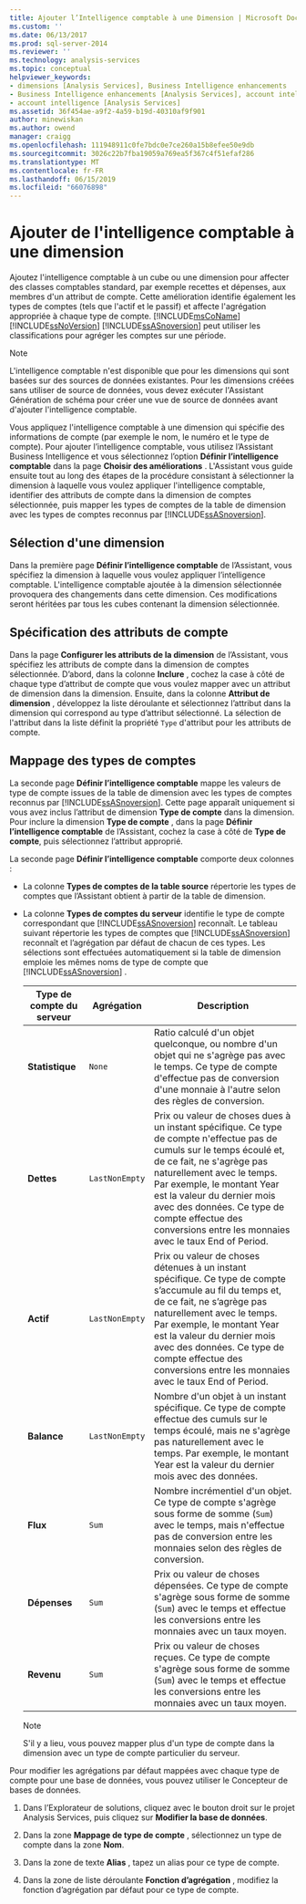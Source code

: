 ```yaml
---
title: Ajouter l’Intelligence comptable à une Dimension | Microsoft Docs
ms.custom: ''
ms.date: 06/13/2017
ms.prod: sql-server-2014
ms.reviewer: ''
ms.technology: analysis-services
ms.topic: conceptual
helpviewer_keywords:
- dimensions [Analysis Services], Business Intelligence enhancements
- Business Intelligence enhancements [Analysis Services], account intelligence
- account intelligence [Analysis Services]
ms.assetid: 36f454ae-a9f2-4a59-b19d-40310af9f901
author: minewiskan
ms.author: owend
manager: craigg
ms.openlocfilehash: 111948911c0fe7bdc0e7ce260a15b8efee50e9db
ms.sourcegitcommit: 3026c22b7fba19059a769ea5f367c4f51efaf286
ms.translationtype: MT
ms.contentlocale: fr-FR
ms.lasthandoff: 06/15/2019
ms.locfileid: "66076898"
---
```

# <a name="add-account-intelligence-to-a-dimension"></a>Ajouter de l'intelligence comptable à une dimension
  Ajoutez l'intelligence comptable à un cube ou une dimension pour affecter des classes comptables standard, par exemple recettes et dépenses, aux membres d'un attribut de compte. Cette amélioration identifie également les types de comptes (tels que l'actif et le passif) et affecte l'agrégation appropriée à chaque type de compte. [!INCLUDE[msCoName](../../includes/msconame-md.md)] [!INCLUDE[ssNoVersion](../../includes/ssnoversion-md.md)] [!INCLUDE[ssASnoversion](../../includes/ssasnoversion-md.md)] peut utiliser les classifications pour agréger les comptes sur une période.  
  
> [!NOTE]  
>  L'intelligence comptable n'est disponible que pour les dimensions qui sont basées sur des sources de données existantes. Pour les dimensions créées sans utiliser de source de données, vous devez exécuter l'Assistant Génération de schéma pour créer une vue de source de données avant d'ajouter l'intelligence comptable.  
  
 Vous appliquez l'intelligence comptable à une dimension qui spécifie des informations de compte (par exemple le nom, le numéro et le type de compte). Pour ajouter l’intelligence comptable, vous utilisez l’Assistant Business Intelligence et vous sélectionnez l’option **Définir l’intelligence comptable** dans la page **Choisir des améliorations** . L'Assistant vous guide ensuite tout au long des étapes de la procédure consistant à sélectionner la dimension à laquelle vous voulez appliquer l'intelligence comptable, identifier des attributs de compte dans la dimension de comptes sélectionnée, puis mapper les types de comptes de la table de dimension avec les types de comptes reconnus par [!INCLUDE[ssASnoversion](../../includes/ssasnoversion-md.md)].  
  
## <a name="selecting-a-dimension"></a>Sélection d'une dimension  
 Dans la première page **Définir l’intelligence comptable** de l’Assistant, vous spécifiez la dimension à laquelle vous voulez appliquer l’intelligence comptable. L'intelligence comptable ajoutée à la dimension sélectionnée provoquera des changements dans cette dimension. Ces modifications seront héritées par tous les cubes contenant la dimension sélectionnée.  
  
## <a name="specifying-account-attributes"></a>Spécification des attributs de compte  
 Dans la page **Configurer les attributs de la dimension** de l’Assistant, vous spécifiez les attributs de compte dans la dimension de comptes sélectionnée. D’abord, dans la colonne **Inclure** , cochez la case à côté de chaque type d’attribut de compte que vous voulez mapper avec un attribut de dimension dans la dimension. Ensuite, dans la colonne **Attribut de dimension** , développez la liste déroulante et sélectionnez l’attribut dans la dimension qui correspond au type d’attribut sélectionné. La sélection de l'attribut dans la liste définit la propriété `Type` d'attribut pour les attributs de compte.  
  
## <a name="mapping-account-types"></a>Mappage des types de comptes  
 La seconde page **Définir l’intelligence comptable** mappe les valeurs de type de compte issues de la table de dimension avec les types de comptes reconnus par [!INCLUDE[ssASnoversion](../../includes/ssasnoversion-md.md)]. Cette page apparaît uniquement si vous avez inclus l’attribut de dimension **Type de compte** dans la dimension. Pour inclure la dimension **Type de compte** , dans la page **Définir l’intelligence comptable** de l’Assistant, cochez la case à côté de **Type de compte**, puis sélectionnez l’attribut approprié.  
  
 La seconde page **Définir l’intelligence comptable** comporte deux colonnes :  
  
-   La colonne **Types de comptes de la table source** répertorie les types de comptes que l’Assistant obtient à partir de la table de dimension.  
  
-   La colonne **Types de comptes du serveur** identifie le type de compte correspondant que [!INCLUDE[ssASnoversion](../../includes/ssasnoversion-md.md)] reconnaît. Le tableau suivant répertorie les types de comptes que [!INCLUDE[ssASnoversion](../../includes/ssasnoversion-md.md)] reconnaît et l’agrégation par défaut de chacun de ces types. Les sélections sont effectuées automatiquement si la table de dimension emploie les mêmes noms de type de compte que [!INCLUDE[ssASnoversion](../../includes/ssasnoversion-md.md)] .  
  
    |Type de compte du serveur|Agrégation|Description|  
    |-------------------------|-----------------|-----------------|  
    |**Statistique**|`None`|Ratio calculé d'un objet quelconque, ou nombre d'un objet qui ne s'agrège pas avec le temps. Ce type de compte d'effectue pas de conversion d'une monnaie à l'autre selon des règles de conversion.|  
    |**Dettes**|`LastNonEmpty`|Prix ou valeur de choses dues à un instant spécifique. Ce type de compte n'effectue pas de cumuls sur le temps écoulé et, de ce fait, ne s'agrège pas naturellement avec le temps. Par exemple, le montant Year est la valeur du dernier mois avec des données. Ce type de compte effectue des conversions entre les monnaies avec le taux End of Period.|  
    |**Actif**|`LastNonEmpty`|Prix ou valeur de choses détenues à un instant spécifique. Ce type de compte s’accumule au fil du temps et, de ce fait, ne s’agrège pas naturellement avec le temps. Par exemple, le montant Year est la valeur du dernier mois avec des données. Ce type de compte effectue des conversions entre les monnaies avec le taux End of Period.|  
    |**Balance**|`LastNonEmpty`|Nombre d'un objet à un instant spécifique. Ce type de compte effectue des cumuls sur le temps écoulé, mais ne s'agrège pas naturellement avec le temps. Par exemple, le montant Year est la valeur du dernier mois avec des données.|  
    |**Flux**|`Sum`|Nombre incrémentiel d'un objet. Ce type de compte s'agrège sous forme de somme (`Sum`) avec le temps, mais n'effectue pas de conversion entre les monnaies selon des règles de conversion.|  
    |**Dépenses**|`Sum`|Prix ou valeur de choses dépensées. Ce type de compte s'agrège sous forme de somme (`Sum`) avec le temps et effectue les conversions entre les monnaies avec un taux moyen.|  
    |**Revenu**|`Sum`|Prix ou valeur de choses reçues. Ce type de compte s'agrège sous forme de somme (`Sum`) avec le temps et effectue les conversions entre les monnaies avec un taux moyen.|  
  
    > [!NOTE]  
    >  S'il y a lieu, vous pouvez mapper plus d'un type de compte dans la dimension avec un type de compte particulier du serveur.  
  
 Pour modifier les agrégations par défaut mappées avec chaque type de compte pour une base de données, vous pouvez utiliser le Concepteur de bases de données.  
  
1.  Dans l’Explorateur de solutions, cliquez avec le bouton droit sur le projet Analysis Services, puis cliquez sur **Modifier la base de données**.  
  
2.  Dans la zone **Mappage de type de compte** , sélectionnez un type de compte dans la zone **Nom**.  
  
3.  Dans la zone de texte **Alias** , tapez un alias pour ce type de compte.  
  
4.  Dans la zone de liste déroulante **Fonction d’agrégation** , modifiez la fonction d’agrégation par défaut pour ce type de compte.  
  
  
